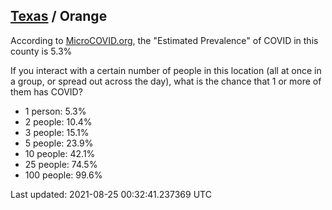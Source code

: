 
## [Texas](/united-states/texas) / Orange

According to [MicroCOVID.org](http://microcovid.org),
the "Estimated Prevalence" of COVID in this county is 5.3%

If you interact with a certain number of people in this location
(all at once in a group, or spread out across the day), what is the chance that
1 or more of them has COVID?

- 1 person: 5.3%
- 2 people: 10.4%
- 3 people: 15.1%
- 5 people: 23.9%
- 10 people: 42.1%
- 25 people: 74.5%
- 100 people: 99.6%

Last updated: 2021-08-25 00:32:41.237369 UTC
